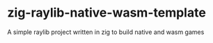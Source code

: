 # zig-raylib-native-wasm-template
A simple raylib project written in zig to build native and wasm games
